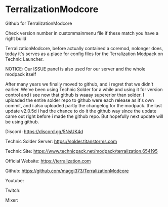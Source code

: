 # TerralizationModcore
Github for TerralizationModcore

Check version number in custommainmenu file if these match you have a right build

TerralizationModcore, before actually contained a coremod, nolonger does, today it's serves as a place for config files for the Terralization Modpack on Technic Launcher.

NOTICE: Our ISSUE panel is also used for our server and the whole modpack itself

After many years we finally moved to github, and i regret that we didn't earlier. We've been using Technic Solder for a while and using it for version control and i see now that github is waaay supererior than solder. I uploaded the entire solder repo to github were each release as it's own commit, and i also uploaded partly the changelog for the modpack. the last update v2.0.5d i had the chance to do it the github way since the update came out right before i made the github repo. But hopefully next update will be using github.


Discord: https://discord.gg/5NsUK4d

Technic Solder Server: https://solder.titanstorms.com

Technic Site: https://www.technicpack.net/modpack/terralization.654195

Official Website: https://terralization.com

Github: https://github.com/maggi373/TerralizationModcore


Youtube:

Twitch:

Mixer:
